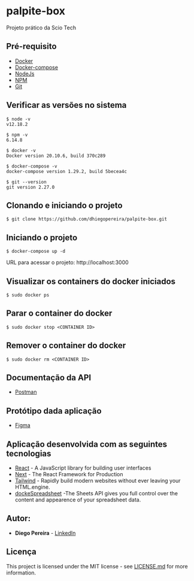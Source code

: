 # palpite-box
 Projeto prático da Scio Tech
## Pré-requisito
* [Docker](https://docs.docker.com/engine/install/ubuntu/)
* [Docker-compose](https://docs.docker.com/compose/install/)
* [NodeJs](https://nodejs.org/en/)
* [NPM](https://www.npmjs.com/)
* [Git](https://git-scm.com/)
## Verificar as versões no sistema
```
$ node -v           
v12.18.2

$ npm -v     
6.14.8

$ docker -v
Docker version 20.10.6, build 370c289

$ docker-compose -v 
docker-compose version 1.29.2, build 5becea4c

$ git --version
git version 2.27.0
```
## Clonando e iniciando o projeto
```
$ git clone https://github.com/dhiegopereira/palpite-box.git
```  
## Iniciando o projeto
```
$ docker-compose up -d
```
URL para acessar o projeto: http://localhost:3000

## Visualizar os containers do docker iniciados
```
$ sudo docker ps
```
## Parar o container do docker
```
$ sudo docker stop <CONTAINER ID>
```
## Remover o container do docker
```
$ sudo docker rm <CONTAINER ID>
```
## Documentação da API
* [Postman](https://documenter.getpostman.com/view/3166323/TzXxkJMa)
## Protótipo dada aplicação
* [Figma](https://www.figma.com/file/NkezH1oiWFkXijx2cfyRXu/Palpite-Box?node-id=0%3A1)
## Aplicação desenvolvida com as seguintes tecnologias
* [React](https://reactjs.org/) - A JavaScript library for building user interfaces
* [Next](https://nextjs.org/) - The React Framework for Production
* [Tailwind](https://tailwindcss.com) - Rapidly build modern websites without ever leaving your HTML.engine.
* [dockeSpreadsheet](https://console.cloud.google.com/apis/) -The Sheets API gives you full control over the content and appearence of your spreadsheet data. 
## Autor:
* **Diego Pereira** - [LinkedIn](https://www.linkedin.com/in/diegopereirati/)
## Licença
This project is licensed under the MIT license - see [LICENSE.md](LICENSE.md) for more information.
